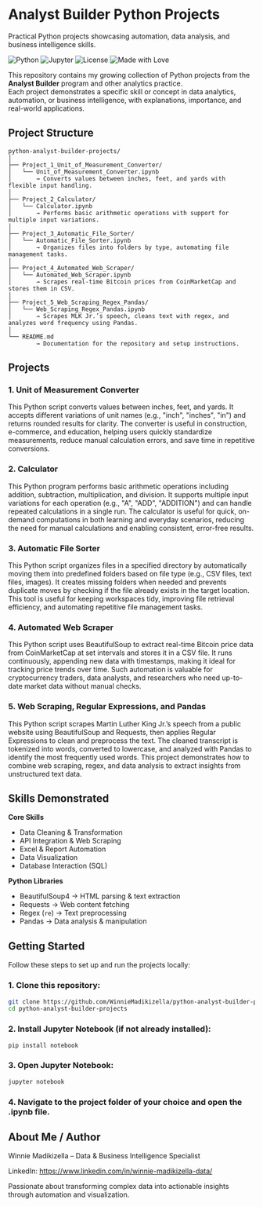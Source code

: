 # Analyst Builder Python Projects
Practical Python projects showcasing automation, data analysis, and business intelligence skills.

![Python](https://img.shields.io/badge/Python-3.9%2B-blue?logo=python) ![Jupyter](https://img.shields.io/badge/Jupyter-Notebook-orange?logo=jupyter) ![License](https://img.shields.io/badge/License-MIT-green) ![Made with Love](https://img.shields.io/badge/Made%20with-❤️-red)

This repository contains my growing collection of Python projects from the **Analyst Builder** program and other analytics practice.  
Each project demonstrates a specific skill or concept in data analytics, automation, or business intelligence, with explanations, importance, and real-world applications.

## Project Structure
```
python-analyst-builder-projects/
│
├── Project_1_Unit_of_Measurement_Converter/
│   └── Unit_of_Measurement_Converter.ipynb
│       → Converts values between inches, feet, and yards with flexible input handling.
│
├── Project_2_Calculator/
│   └── Calculator.ipynb
│       → Performs basic arithmetic operations with support for multiple input variations.
│
├── Project_3_Automatic_File_Sorter/
│   └── Automatic_File_Sorter.ipynb
│       → Organizes files into folders by type, automating file management tasks.
│
├── Project_4_Automated_Web_Scraper/
│   └── Automated_Web_Scraper.ipynb
│       → Scrapes real-time Bitcoin prices from CoinMarketCap and stores them in CSV.
│
├── Project_5_Web_Scraping_Regex_Pandas/
│   └── Web_Scraping_Regex_Pandas.ipynb
│       → Scrapes MLK Jr.’s speech, cleans text with regex, and analyzes word frequency using Pandas.
│
└── README.md
        → Documentation for the repository and setup instructions.

```

## Projects
### 1. Unit of Measurement Converter
This Python script converts values between inches, feet, and yards. It accepts different variations of unit names (e.g., "inch", "inches", "in") and returns rounded results for clarity. The converter is useful in construction, e-commerce, and education, helping users quickly standardize measurements, reduce manual calculation errors, and save time in repetitive conversions.

### 2. Calculator
This Python program performs basic arithmetic operations including addition, subtraction, multiplication, and division. It supports multiple input variations for each operation (e.g., "A", "ADD", "ADDITION") and can handle repeated calculations in a single run. The calculator is useful for quick, on-demand computations in both learning and everyday scenarios, reducing the need for manual calculations and enabling consistent, error-free results.

### 3. Automatic File Sorter
This Python script organizes files in a specified directory by automatically moving them into predefined folders based on file type (e.g., CSV files, text files, images). It creates missing folders when needed and prevents duplicate moves by checking if the file already exists in the target location. This tool is useful for keeping workspaces tidy, improving file retrieval efficiency, and automating repetitive file management tasks.

### 4. Automated Web Scraper
This Python script uses BeautifulSoup to extract real-time Bitcoin price data from CoinMarketCap at set intervals and stores it in a CSV file. It runs continuously, appending new data with timestamps, making it ideal for tracking price trends over time. Such automation is valuable for cryptocurrency traders, data analysts, and researchers who need up-to-date market data without manual checks.

### 5. Web Scraping, Regular Expressions, and Pandas
This Python script scrapes Martin Luther King Jr.’s speech from a public website using BeautifulSoup and Requests, then applies Regular Expressions to clean and preprocess the text. The cleaned transcript is tokenized into words, converted to lowercase, and analyzed with Pandas to identify the most frequently used words. This project demonstrates how to combine web scraping, regex, and data analysis to extract insights from unstructured text data.

## Skills Demonstrated
**Core Skills**
- Data Cleaning & Transformation  
- API Integration & Web Scraping  
- Excel & Report Automation  
- Data Visualization  
- Database Interaction (SQL)  

**Python Libraries**
- BeautifulSoup4 → HTML parsing & text extraction  
- Requests → Web content fetching  
- Regex (`re`) → Text preprocessing  
- Pandas → Data analysis & manipulation  


## Getting Started

Follow these steps to set up and run the projects locally:

### 1. Clone this repository:
```bash
git clone https://github.com/WinnieMadikizella/python-analyst-builder-projects.git
cd python-analyst-builder-projects
```

### 2. Install Jupyter Notebook (if not already installed):
```bash
pip install notebook
```

### 3. Open Jupyter Notebook:
```bash
jupyter notebook
```

### 4. Navigate to the project folder of your choice and open the .ipynb file.


## About Me / Author

Winnie Madikizella – Data & Business Intelligence Specialist

LinkedIn: https://www.linkedin.com/in/winnie-madikizella-data/

Passionate about transforming complex data into actionable insights through automation and visualization.


